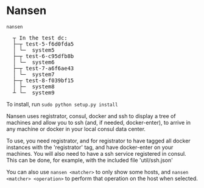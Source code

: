 # Nansen

`nansen`

<pre>
  ┬ In the test dc:
  ├─┬ test-5-f6d0fda5
  │ └─  system5
  ├─┬ test-6-c95dfb8b
  │ └─  system6
  ├─┬ test-7-a6f6ae43
  │ └─  system7
  ├─┬ test-8-f039bf15
  │ ├─  system8
  ┴ └─  system9
</pre>

To install, run `sudo python setup.py install`

Nansen uses registrator, consul, docker and ssh to display a tree of machines and allow you to ssh (and, if needed, docker-enter), to arrive in any machine or docker in your local consul data center.

To use, you need registrator, and for registrator to have tagged all docker instances with the 'registrator' tag, and have docker-enter on your machines. You will also need to have a ssh service registered in consul. This can be done, for example, with the included file 'util/ssh.json'

You can also use `nansen <matcher>` to only show some hosts, and `nansen <matcher> <operation>` to perform that operation on the host when selected.  



